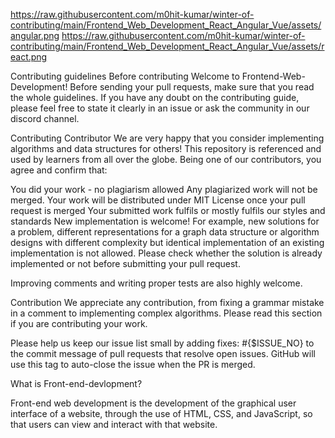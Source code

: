 https://raw.githubusercontent.com/m0hit-kumar/winter-of-contributing/main/Frontend_Web_Development_React_Angular_Vue/assets/angular.png
https://raw.githubusercontent.com/m0hit-kumar/winter-of-contributing/main/Frontend_Web_Development_React_Angular_Vue/assets/react.png

Contributing guidelines
Before contributing
Welcome to Frontend-Web-Development! Before sending your pull requests, make sure that you read the whole guidelines. If you have any doubt on the contributing guide, please feel free to state it clearly in an issue or ask the community in our discord channel.

Contributing
Contributor
We are very happy that you consider implementing algorithms and data structures for others! This repository is referenced and used by learners from all over the globe. Being one of our contributors, you agree and confirm that:

You did your work - no plagiarism allowed
Any plagiarized work will not be merged.
Your work will be distributed under MIT License once your pull request is merged
Your submitted work fulfils or mostly fulfils our styles and standards
New implementation is welcome! For example, new solutions for a problem, different representations for a graph data structure or algorithm designs with different complexity but identical implementation of an existing implementation is not allowed. Please check whether the solution is already implemented or not before submitting your pull request.

Improving comments and writing proper tests are also highly welcome.

Contribution
We appreciate any contribution, from fixing a grammar mistake in a comment to implementing complex algorithms. Please read this section if you are contributing your work.

Please help us keep our issue list small by adding fixes: #{$ISSUE_NO} to the commit message of pull requests that resolve open issues. GitHub will use this tag to auto-close the issue when the PR is merged.

What is Front-end-devlopment?

Front-end web development is the development of the graphical user interface of a website, through the use of HTML, CSS, and JavaScript, so that users can view and interact with that website.

